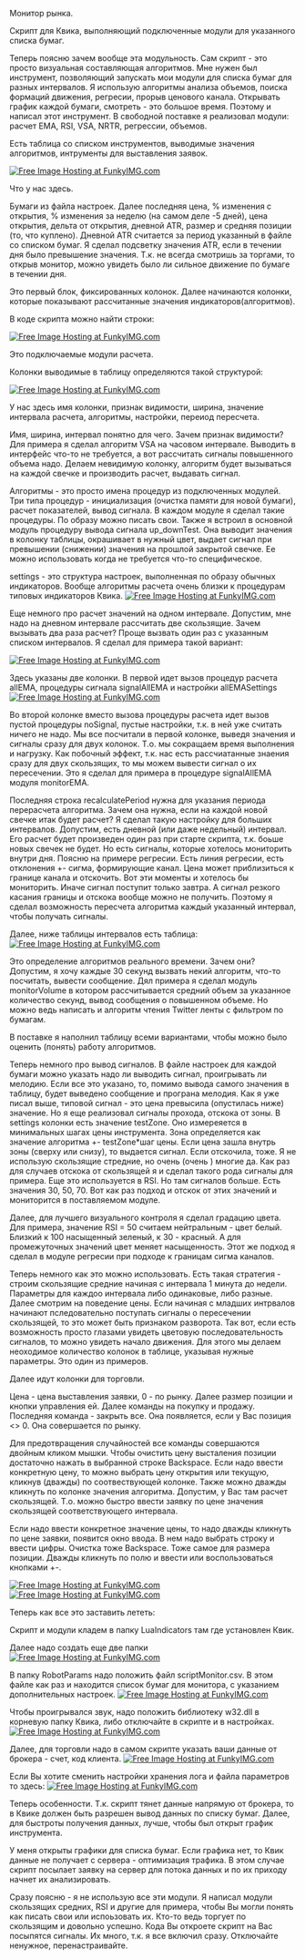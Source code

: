 Монитор рынка. 

Скрипт для Квика, выполняющий подключенные модули для указанного списка бумаг.

Теперь поясню зачем вообще эта модульность. Сам скрипт - это просто визуальная составляющая алгоритмов. Мне нужен был инструмент, позволяющий запускать мои модули для списка бумаг для разных интервалов. Я использую алгоритмы анализа объемов, поиска формаций движения, регресии, прорыв ценового канала. Открывать график каждой бумаги, смотреть - это большое время. Поэтому и написал этот инструмент. В свободной поставке я реализовал модули: расчет EMA, RSI, VSA, NRTR, регрессии, объемов.

Есть таблица со списком инструментов, выводимые значения алгоритмов, интрументы для выставления заявок.

<a href="http://funkyimg.com/view/2De4R" target="_blank"><img src="http://funkyimg.com/i/2De4R.png" alt="Free Image Hosting at FunkyIMG.com" border="0"></a>

Что у нас здесь. 

Бумаги из файла настроек. Далее последняя цена, % изменения с открытия, % изменения за неделю (на самом деле -5 дней), цена открытия, дельта от открытия, дневной ATR, размер и средняя позиции (то, что куплено). Дневной ATR считается за период указанный в файле со списком бумаг. Я сделал подсветку значения ATR, если в течении дня было превышение значения. Т.к. не всегда смотришь за торгами, то открыв монитор, можно увидеть было ли сильное движение по бумаге в течении дня.

Это первый блок, фиксированных колонок. Далее начинаются колонки, которые показывают рассчитанные значения индикаторов(алгоритмов).

В коде скрипта можно найти строки:

<a href="http://funkyimg.com/view/2Deio" target="_blank"><img src="http://funkyimg.com/i/2Deio.png" alt="Free Image Hosting at FunkyIMG.com" border="0"></a>

Это подключаемые модули расчета.

Колонки выводимые в таблицу определяются такой структурой:

<a href="http://funkyimg.com/view/2De5x" target="_blank"><img src="http://funkyimg.com/i/2De5x.png" alt="Free Image Hosting at FunkyIMG.com" border="0"></a>

У нас здесь имя колонки, признак видимости, ширина, значение интервала расчета, алгоритмы, настройки, переиод пересчета.

Имя, ширина, интервал понятно для чего. Зачем признак видимости? Для примера я сделал алгоритм VSA на часовом интервале. Выводить в интерфейс что-то не требуется, а вот рассчитать сигналы повышенного объема надо. Делаем невидимую колонку, алгоритм будет вызываться на каждой свечке и производить расчет, выдавать сигнал.

Алгоритмы - это просто имена процедур из подключенных модулей. Три типа процедур - инициализация (очистка памяти для новой бумаги), расчет показателей, вывод сигнала.
В каждом модуле я сделал такие процедуры. По образу можно писать свои. Также я встроил в основной модуль процедуру вывода сигнала up_downTest. Она выводит значения в колонку таблицы, окрашивает в нужный цвет, выдает сигнал при превышении (снижении) значения на прошлой закрытой свечке. Ее можно использовать когда не требуется что-то специфическое.

settings - это структура настроек, выполненная по образу обычных индикаторов. Вообще алгоритмы расчета очень близки к процедурам типовых индикаторов Квика.
<a href="http://funkyimg.com/view/2Deim" target="_blank"><img src="http://funkyimg.com/i/2Deim.png" alt="Free Image Hosting at FunkyIMG.com" border="0"></a>

Еще немного про расчет значений на одном интервале. Допустим, мне надо на дневном интервале рассчитать две скользящие. Зачем вызывать два раза расчет? Проще вызвать один раз с указанным списком интервалов. Я сделал для примера такой вариант:

<a href="http://funkyimg.com/view/2Dek5" target="_blank"><img src="http://funkyimg.com/i/2Dek5.png" alt="Free Image Hosting at FunkyIMG.com" border="0"></a>

Здесь указаны две колонки. В первой идет вызов процедур расчета allEMA, процедуры сигнала signalAllEMA и настройки allEMASettings
<a href="http://funkyimg.com/view/2Dek6" target="_blank"><img src="http://funkyimg.com/i/2Dek6.png" alt="Free Image Hosting at FunkyIMG.com" border="0"></a>

Во второй колонке вместо вызова процедуры расчета идет вызов пустой процедуры noSignal, пустые настройки, т.к. в ней уже считать ничего не надо. Мы все посчитали в первой колонке, выведя значения и сигналы сразу для двух колонок. Т.о. мы сокращаем время выполнения и нагрузку. Как побочный эффект, т.к. нас есть рассчиатанные знаения сразу для двух скользящих, то мы можем вывести сигнал о их пересечении. Это я сделал для примера в процедуре signalAllEMA модуля monitorEMA.

Последняя строка recalculatePeriod нужна для указания периода перерасчета алгоритма. Зачем она нужна, если на каждой новой свечке итак будет расчет? Я сделал такую настройку для больших интервалов. Допустим, есть дневной (или даже недельный) интервал. Его расчет будет произведен один раз при старте скрипта, т.к. боьше новых свечек не будет. Но есть сигналы, которые хотелось мониторить внутри дня. Поясню на примере регресии. Есть линия регресии, есть отклонения +- сигма, формирующие канал. Цена может приблизиться к границе канала и отскочить. Вот эти моменты и хотелось бы мониторить. Иначе сигнал поступит только завтра. А сигнал резкого касания границы и отскока вообще можно не получить. Поэтому я сделал возможность пересчета алгоритма каждый указанный интервал, чтобы получать сигналы.

Далее, ниже таблицы интервалов есть таблица:
<a href="http://funkyimg.com/view/2Dein" target="_blank"><img src="http://funkyimg.com/i/2Dein.png" alt="Free Image Hosting at FunkyIMG.com" border="0"></a>

Это определение алгоритмов реального времени. Зачем они? Допустим, я хочу каждые 30 секунд вызвать некий алгоритм, что-то посчитать, вывести сообщение. Дял примера я сделал модуль monitorVolume в котором рассчитывается средний объем за указанное количество секунд, вывод сообщения о повышенном объеме. Но можно ведь написать и алгоритм чтения Twitter ленты с фильтром по бумагам.

В поставке я наполнил таблицу всеми вариантами, чтобы можно было оценить (понять) работу алгоритмов.

Теперь немного про вывод сигналов. В файле настроек для каждой бумаги можно указать надо ли выводить сигнал, проигрывать ли мелодию. Если все это указано, то, помимо вывода самого значения в таблицу, будет выведено сообщение и програна мелодия. Как я уже писал выше, типовой сигнал - это цена превысила (опустилась ниже) значение. Но я еще реализовал сигналы прохода, отскока от зоны. В settings колонки есть значение testZone. Оно измереяется в минимальных шагах цены инструмента. Зона определяется как значение алгоритма +- testZone*шаг цены. Если цена зашла внутрь зоны (сверху или снизу), то выдается сигнал. Если отскочила, тоже. Я не использую скользящие стредние, но очень (очень ) многие да. Как раз для случаев отскока от скользящей я и сделал такого рода сигналы для примера. Еще это используется в RSI. Но там сигналов больше. Есть значения 30, 50, 70. Вот как раз подход и отскок от этих значений и мониторится в поставляемом модуле.

Далее, для лучшего визуального контроля я сделал градацию цвета. Для примера, значение RSI = 50 считаем нейтральным - цвет белый. Близкий к 100 насыщенный зеленый, к 30 - красный. А для промежуточных значений цвет меняет насыщенность. Этот же подход я сделал в модуле регресии при подходе к границам сигма каналов.

Теперь немного как это можно использовать. Есть такая стратегия - строим скользящие средние начиная с интервала 1 минута до недели. Параметры для каждоо интервала либо одинаковые, либо разные. Далее смотрим на поведение цены. Если начиная с младших интрвалов начинают пследовательно поступать сигналы о пересечении скользящей, то это может быть признаком разворота. Так вот, если есть возможность просто глазами увидеть цветовую последовательность сигналов, то можно увидеть начало движения. Для этого мы делаем  неоходимое количество колонок в таблице, указывая нужные параметры. Это один из примеров.


Далее идут колонки для торговли.

Цена - цена выставления заявки, 0 - по рынку. Далее размер позиции и кнопки управления ей. Далее команды на покупку и продажу. Последняя команда - закрыть все. Она появляется, если у Вас позиция <> 0. Она совершается по рынку.

Для предотвращения случайностей все команды совершаются двойным кликом мышки. Чтобы очистить цену высталения позиции достаточно нажать в выбранной строке Backspace. Если надо ввести конкретную цену, то можно выбрать цену открытия или текущую, кликнув (дважды) по соотвествующей колонке. Также можно дважды кликнуть по колонке значения алгоритма. Допустим, у Вас там расчет скользящей. Т.о. можно быстро ввести заявку по цене значения скользящей соответствующего интервала.

Если надо ввести конкретное значение цены, то надо дважды кликнуть по цене заявки, появится окно ввода. В нем надо выбрать строку и ввести цифры. Очистка тоже Backspace.
Тоже самое для размера позиции. Дважды кликнуть по полю и ввести или воспользоваться кнопками +-.

<a href="http://funkyimg.com/view/2Ct3D" target="_blank"><img src="http://funkyimg.com/i/2Ct2A.png" alt="Free Image Hosting at FunkyIMG.com" border="0"></a>
<a href="http://funkyimg.com/view/2Ct3D" target="_blank"><img src="http://funkyimg.com/i/2Ct2L.png" alt="Free Image Hosting at FunkyIMG.com" border="0"></a>


Теперь как все это заставить лететь:

Скрипт и модули кладем в папку LuaIndicators там где установлен Квик.

Далее надо создать еще две папки
<a href="http://funkyimg.com/view/2Ct3D" target="_blank"><img src="http://funkyimg.com/i/2Ct2F.png" alt="Free Image Hosting at FunkyIMG.com" border="0"></a>

В папку RobotParams надо положить файл scriptMonitor.csv. В этом файле как раз и находится список бумаг для монитора, с указанием дополнительных настроек.
<a href="http://funkyimg.com/view/2DejE" target="_blank"><img src="http://funkyimg.com/i/2DejE.png" alt="Free Image Hosting at FunkyIMG.com" border="0"></a>

Чтобы проигрывался звук, надо положить библиотеку w32.dll в корневую папку Квика, либо отключайте в скрипте и в настройках.
<a href="http://funkyimg.com/view/2Dehm" target="_blank"><img src="http://funkyimg.com/i/2Dehm.png" alt="Free Image Hosting at FunkyIMG.com" border="0"></a>

Далее, для торговли надо в самом скрипте указать ваши данные от брокера - счет, код клиента.
<a href="http://funkyimg.com/view/2DehP" target="_blank"><img src="http://funkyimg.com/i/2DehP.png" alt="Free Image Hosting at FunkyIMG.com" border="0"></a>

Если Вы хотите сменить настройки хранения лога и файла параметров то здесь:
<a href="http://funkyimg.com/view/2Dehn" target="_blank"><img src="http://funkyimg.com/i/2Dehn.png" alt="Free Image Hosting at FunkyIMG.com" border="0"></a>

Теперь особенности. Т.к. скрипт тянет данные напрямую от брокера, то в Квике должен быть разрешен вывод данных по списку бумаг. Далее, для быстроты получения данных, лучше, чтобы был открыт график инструмента.

У меня открыты графики для списка бумаг. Если графика нет, то Квик данные не получает с сервера - оптимизация трафика. В этом случае скрипт посылает заявку на сервер для потока данных и по их приходу начнет их анализировать.

Сразу поясню - я не использую все эти модули. Я написал модули скользящих средних, RSI и другие для примера, чтобы Вы могли понять как писать свои или испоьзовать их. Кто-то ведь торгует по скользящим и довольно успешно. Кода Вы откроете скрипт на Вас посыпятся сигналы. Их много, т.к. я все включил сразу. Отключайте ненужное, перенастраивайте.
